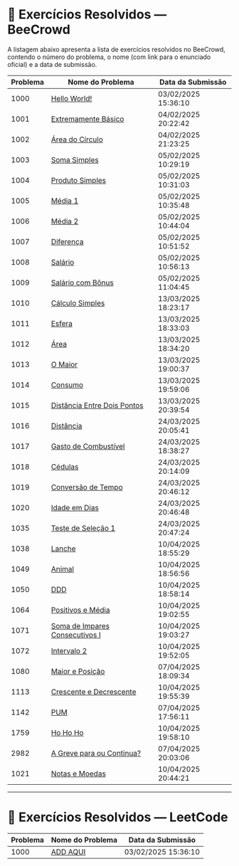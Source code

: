 # 🧠 Exercícios Resolvidos — BeeCrowd

A listagem abaixo apresenta a lista de exercícios resolvidos no BeeCrowd, contendo o número do problema, o nome (com link para o enunciado oficial) e a data de submissão.

<table>
  <thead>
    <tr>
      <th>Problema</th>
      <th>Nome do Problema</th>
      <th>Data da Submissão</th>
    </tr>
  </thead>
  <tbody>
    <tr><td>1000</td><td><a href="https://judge.beecrowd.com/pt/problems/view/1000" target="_blank">Hello World!</a></td><td>03/02/2025 15:36:10</td></tr>
    <tr><td>1001</td><td><a href="https://judge.beecrowd.com/pt/problems/view/1001" target="_blank">Extremamente Básico</a></td><td>04/02/2025 20:22:42</td></tr>
    <tr><td>1002</td><td><a href="https://judge.beecrowd.com/pt/problems/view/1002" target="_blank">Área do Círculo</a></td><td>04/02/2025 21:23:25</td></tr>
    <tr><td>1003</td><td><a href="https://judge.beecrowd.com/pt/problems/view/1003" target="_blank">Soma Simples</a></td><td>05/02/2025 10:29:19</td></tr>
    <tr><td>1004</td><td><a href="https://judge.beecrowd.com/pt/problems/view/1004" target="_blank">Produto Simples</a></td><td>05/02/2025 10:31:03</td></tr>
    <tr><td>1005</td><td><a href="https://judge.beecrowd.com/pt/problems/view/1005" target="_blank">Média 1</a></td><td>05/02/2025 10:35:48</td></tr>
    <tr><td>1006</td><td><a href="https://judge.beecrowd.com/pt/problems/view/1006" target="_blank">Média 2</a></td><td>05/02/2025 10:44:04</td></tr>
    <tr><td>1007</td><td><a href="https://judge.beecrowd.com/pt/problems/view/1007" target="_blank">Diferença</a></td><td>05/02/2025 10:51:52</td></tr>
    <tr><td>1008</td><td><a href="https://judge.beecrowd.com/pt/problems/view/1008" target="_blank">Salário</a></td><td>05/02/2025 10:56:13</td></tr>
    <tr><td>1009</td><td><a href="https://judge.beecrowd.com/pt/problems/view/1009" target="_blank">Salário com Bônus</a></td><td>05/02/2025 11:04:45</td></tr>
    <tr><td>1010</td><td><a href="https://judge.beecrowd.com/pt/problems/view/1010" target="_blank">Cálculo Simples</a></td><td>13/03/2025 18:23:17</td></tr>
    <tr><td>1011</td><td><a href="https://judge.beecrowd.com/pt/problems/view/1011" target="_blank">Esfera</a></td><td>13/03/2025 18:33:03</td></tr>
    <tr><td>1012</td><td><a href="https://judge.beecrowd.com/pt/problems/view/1012" target="_blank">Área</a></td><td>13/03/2025 18:34:20</td></tr>
    <tr><td>1013</td><td><a href="https://judge.beecrowd.com/pt/problems/view/1013" target="_blank">O Maior</a></td><td>13/03/2025 19:00:37</td></tr>
    <tr><td>1014</td><td><a href="https://judge.beecrowd.com/pt/problems/view/1014" target="_blank">Consumo</a></td><td>13/03/2025 19:59:06</td></tr>
    <tr><td>1015</td><td><a href="https://judge.beecrowd.com/pt/problems/view/1015" target="_blank">Distância Entre Dois Pontos</a></td><td>13/03/2025 20:39:54</td></tr>
    <tr><td>1016</td><td><a href="https://judge.beecrowd.com/pt/problems/view/1016" target="_blank">Distância</a></td><td>24/03/2025 20:05:41</td></tr>
    <tr><td>1017</td><td><a href="https://judge.beecrowd.com/pt/problems/view/1017" target="_blank">Gasto de Combustível</a></td><td>24/03/2025 18:38:27</td></tr>
    <tr><td>1018</td><td><a href="https://judge.beecrowd.com/pt/problems/view/1018" target="_blank">Cédulas</a></td><td>24/03/2025 20:14:09</td></tr>
    <tr><td>1019</td><td><a href="https://judge.beecrowd.com/pt/problems/view/1019" target="_blank">Conversão de Tempo</a></td><td>24/03/2025 20:46:12</td></tr>
    <tr><td>1020</td><td><a href="https://judge.beecrowd.com/pt/problems/view/1020" target="_blank">Idade em Dias</a></td><td>24/03/2025 20:46:48</td></tr>
    <tr><td>1035</td><td><a href="https://judge.beecrowd.com/pt/problems/view/1035" target="_blank">Teste de Seleção 1</a></td><td>24/03/2025 20:47:24</td></tr>
    <tr><td>1038</td><td><a href="https://judge.beecrowd.com/pt/problems/view/1038" target="_blank">Lanche</a></td><td>10/04/2025 18:55:29</td></tr>
    <tr><td>1049</td><td><a href="https://judge.beecrowd.com/pt/problems/view/1049" target="_blank">Animal</a></td><td>10/04/2025 18:56:56</td></tr>
    <tr><td>1050</td><td><a href="https://judge.beecrowd.com/pt/problems/view/1050" target="_blank">DDD</a></td><td>10/04/2025 18:58:14</td></tr>
    <tr><td>1064</td><td><a href="https://judge.beecrowd.com/pt/problems/view/1064" target="_blank">Positivos e Média</a></td><td>10/04/2025 19:02:55</td></tr>
    <tr><td>1071</td><td><a href="https://judge.beecrowd.com/pt/problems/view/1071" target="_blank">Soma de Impares Consecutivos I</a></td><td>10/04/2025 19:03:27</td></tr>
    <tr><td>1072</td><td><a href="https://judge.beecrowd.com/pt/problems/view/1072" target="_blank">Intervalo 2</a></td><td>10/04/2025 19:52:05</td></tr>
    <tr><td>1080</td><td><a href="https://judge.beecrowd.com/pt/problems/view/1080" target="_blank">Maior e Posição</a></td><td>07/04/2025 18:09:34</td></tr>
    <tr><td>1113</td><td><a href="https://judge.beecrowd.com/pt/problems/view/1113" target="_blank">Crescente e Decrescente</a></td><td>10/04/2025 19:55:39</td></tr>
    <tr><td>1142</td><td><a href="https://judge.beecrowd.com/pt/problems/view/1142" target="_blank">PUM</a></td><td>07/04/2025 17:56:11</td></tr>
    <tr><td>1759</td><td><a href="https://judge.beecrowd.com/pt/problems/view/1759" target="_blank">Ho Ho Ho</a></td><td>10/04/2025 19:58:10</td></tr>
    <tr><td>2982</td><td><a href="https://judge.beecrowd.com/pt/problems/view/2982" target="_blank">A Greve para ou Continua?</a></td><td>07/04/2025 20:03:06</td></tr>
    <tr><td>1021</td><td><a href="https://judge.beecrowd.com/pt/problems/view/1021" target="_blank">Notas e Moedas</a></td><td>10/04/2025 20:44:21</td></tr>
  </tbody>
</table>

<hr>

# 🧠 Exercícios Resolvidos — LeetCode

<table>
  <thead>
    <tr>
      <th>Problema</th>
      <th>Nome do Problema</th>
      <th>Data da Submissão</th>
    </tr>
  </thead>
  <tbody>
    <tr><td>1000</td><td><a href="" target="_blank">ADD AQUI</a></td><td>03/02/2025 15:36:10</td></tr>
  </tbody>
</table>
